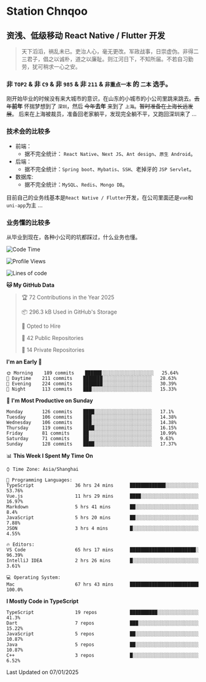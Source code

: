 # Station Chnqoo

## 资浅、低级移动 React Native / Flutter 开发

> 天下滔滔，祸乱未已。吏治人心，毫无更改。军政战事，日崇虚伪。非得二三君子，倡之以诚朴，道之以廉耻。则江河日下，不知所届。不若自习勤劳，犹可稍求一心之安。

### 非 `TOP2` & 非 `C9` & 非 `985` & 非 `211` & `非重点一本` 的 `二本` 选手。

刚开始毕业的时候没有来大城市的意识，在山东的小城市的小公司里跳来跳去。~~去年~~**前年** 怀揣梦想到了 `深圳`，然后 ~~今年~~**去年** 来到了 `上海`。~~暂时准备在上海长远发展~~。
后来在上海被裁员，准备回老家躺平，发现完全躺不平，又跑回深圳来了 ...

### 技术会的比较多

- 前端：
  - 据不完全统计： `React Native`、`Next JS`、`Ant design`、`原生 Android`。
- 后端：
  - 据不完全统计：`Spring boot`、`Mybatis`、`SSH`、老掉牙的 `JSP Servlet`。
- 数据库:
  - 据不完全统计：`MySQL`、`Redis`、`Mongo DB`。

目前自己的业务线基本是`React Native / Flutter`开发，在公司里面还是`vue`和`uni-app`为主 ...

### 业务懂的比较多

从毕业到现在，各种小公司的坑都踩过，什么业务也懂。

<!--START_SECTION:waka-->
![Code Time](http://img.shields.io/badge/Code%20Time-7%2C220%20hrs%2033%20mins-blue)

![Profile Views](http://img.shields.io/badge/Profile%20Views-0-blue)

![Lines of code](https://img.shields.io/badge/From%20Hello%20World%20I%27ve%20Written-495%20Thousand%20lines%20of%20code-blue)

**🐱 My GitHub Data** 

> 🏆 72 Contributions in the Year 2025
 > 
> 📦 296.3 kB Used in GitHub's Storage 
 > 
> 💼 Opted to Hire
 > 
> 📜 42 Public Repositories 
 > 
> 🔑 14 Private Repositories  
 > 
**I'm an Early 🐤** 

```text
🌞 Morning    189 commits    ██████░░░░░░░░░░░░░░░░░░░   25.64% 
🌆 Daytime    211 commits    ███████░░░░░░░░░░░░░░░░░░   28.63% 
🌃 Evening    224 commits    ███████░░░░░░░░░░░░░░░░░░   30.39% 
🌙 Night      113 commits    ███░░░░░░░░░░░░░░░░░░░░░░   15.33%

```
📅 **I'm Most Productive on Sunday** 

```text
Monday       126 commits    ████░░░░░░░░░░░░░░░░░░░░░   17.1% 
Tuesday      106 commits    ███░░░░░░░░░░░░░░░░░░░░░░   14.38% 
Wednesday    106 commits    ███░░░░░░░░░░░░░░░░░░░░░░   14.38% 
Thursday     119 commits    ████░░░░░░░░░░░░░░░░░░░░░   16.15% 
Friday       81 commits     ██░░░░░░░░░░░░░░░░░░░░░░░   10.99% 
Saturday     71 commits     ██░░░░░░░░░░░░░░░░░░░░░░░   9.63% 
Sunday       128 commits    ████░░░░░░░░░░░░░░░░░░░░░   17.37%

```


📊 **This Week I Spent My Time On** 

```text
⌚︎ Time Zone: Asia/Shanghai

💬 Programming Languages: 
TypeScript               36 hrs 24 mins      █████████████░░░░░░░░░░░░   53.76% 
Vue.js                   11 hrs 29 mins      ████░░░░░░░░░░░░░░░░░░░░░   16.97% 
Markdown                 5 hrs 41 mins       ██░░░░░░░░░░░░░░░░░░░░░░░   8.4% 
JavaScript               5 hrs 20 mins       ██░░░░░░░░░░░░░░░░░░░░░░░   7.88% 
JSON                     3 hrs 4 mins        █░░░░░░░░░░░░░░░░░░░░░░░░   4.55%

🔥 Editors: 
VS Code                  65 hrs 17 mins      ████████████████████████░   96.39% 
IntelliJ IDEA            2 hrs 26 mins       █░░░░░░░░░░░░░░░░░░░░░░░░   3.61%

💻 Operating System: 
Mac                      67 hrs 43 mins      █████████████████████████   100.0%

```

**I Mostly Code in TypeScript** 

```text
TypeScript               19 repos            ██████████░░░░░░░░░░░░░░░   41.3% 
Dart                     7 repos             ███░░░░░░░░░░░░░░░░░░░░░░   15.22% 
JavaScript               5 repos             ██░░░░░░░░░░░░░░░░░░░░░░░   10.87% 
Java                     5 repos             ██░░░░░░░░░░░░░░░░░░░░░░░   10.87% 
C++                      3 repos             █░░░░░░░░░░░░░░░░░░░░░░░░   6.52%

```



 Last Updated on 07/01/2025
<!--END_SECTION:waka-->

<!---
ChenqiaoStation/ChenqiaoStation is a ✨ special ✨ repository because its `README.md` (this file) appears on your GitHub profile.
You can click the Preview link to take a look at your changes.
--->
